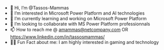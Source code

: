 - 👋 Hi, I’m @Tassos-Mammas
- 👀 I’m interested in Microsoft Power Platform and AI technologies
- 🌱 I’m currently learning and working on Microsoft Power Platform
- 💞️ I’m looking to collaborate with MS Power Platform professionnals
- 📫 How to reach me @ amammas@netcompany.com OR https://www.linkedin.com/in/tassosmammas/ 
- 🐱‍👤 Fun Fact about me: I am highly interested in gaming and technology

<!---
Tassos-Mammas/Tassos-Mammas is a ✨ special ✨ repository because its `README.md` (this file) appears on your GitHub profile.
You can click the Preview link to take a look at your changes.
--->
